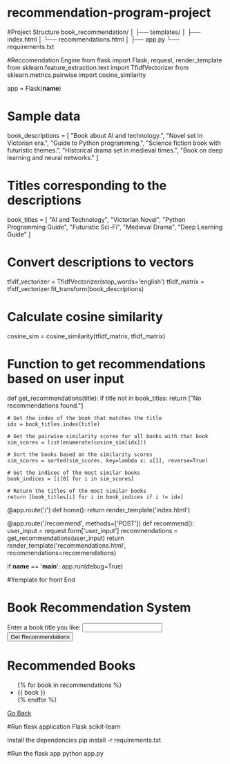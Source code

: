 # recommendation-program-project 

#Project Structure
book_recommendation/
│
├── templates/
│   ├── index.html
│   └── recommendations.html
│
├── app.py
└── requirements.txt

#Reccomendation Engine
from flask import Flask, request, render_template
from sklearn.feature_extraction.text import TfidfVectorizer
from sklearn.metrics.pairwise import cosine_similarity

app = Flask(__name__)

# Sample data
book_descriptions = [
    "Book about AI and technology.",
    "Novel set in Victorian era.",
    "Guide to Python programming.",
    "Science fiction book with futuristic themes.",
    "Historical drama set in medieval times.",
    "Book on deep learning and neural networks."
]

# Titles corresponding to the descriptions
book_titles = [
    "AI and Technology",
    "Victorian Novel",
    "Python Programming Guide",
    "Futuristic Sci-Fi",
    "Medieval Drama",
    "Deep Learning Guide"
]

# Convert descriptions to vectors
tfidf_vectorizer = TfidfVectorizer(stop_words='english')
tfidf_matrix = tfidf_vectorizer.fit_transform(book_descriptions)

# Calculate cosine similarity
cosine_sim = cosine_similarity(tfidf_matrix, tfidf_matrix)

# Function to get recommendations based on user input
def get_recommendations(title):
    if title not in book_titles:
        return ["No recommendations found."]
    
    # Get the index of the book that matches the title
    idx = book_titles.index(title)
    
    # Get the pairwise similarity scores for all books with that book
    sim_scores = list(enumerate(cosine_sim[idx]))
    
    # Sort the books based on the similarity scores
    sim_scores = sorted(sim_scores, key=lambda x: x[1], reverse=True)
    
    # Get the indices of the most similar books
    book_indices = [i[0] for i in sim_scores]
    
    # Return the titles of the most similar books
    return [book_titles[i] for i in book_indices if i != idx]

@app.route('/')
def home():
    return render_template('index.html')

@app.route('/recommend', methods=['POST'])
def recommend():
    user_input = request.form['user_input']
    recommendations = get_recommendations(user_input)
    return render_template('recommendations.html', recommendations=recommendations)

if __name__ == '__main__':
    app.run(debug=True)


#Yemplate for front End
<!DOCTYPE html>
<html lang="en">
<head>
    <meta charset="UTF-8">
    <meta name="viewport" content="width=device-width, initial-scale=1.0">
    <title>Book Recommendation</title>
</head>
<body>
    <h1>Book Recommendation System</h1>
    <form action="/recommend" method="POST">
        <label for="user_input">Enter a book title you like:</label>
        <input type="text" id="user_input" name="user_input">
        <button type="submit">Get Recommendations</button>
    </form>
</body>
</html>

<!DOCTYPE html>
<html lang="en">
<head>
    <meta charset="UTF-8">
    <meta name="viewport" content="width=device-width, initial-scale=1.0">
    <title>Book Recommendations</title>
</head>
<body>
    <h1>Recommended Books</h1>
    <ul>
        {% for book in recommendations %}
            <li>{{ book }}</li>
        {% endfor %}
    </ul>
    <a href="/">Go Back</a>
</body>
</html>


#Run flask application
Flask
scikit-learn

Install the dependencies
pip install -r requirements.txt

#Run the flask app
python app.py

